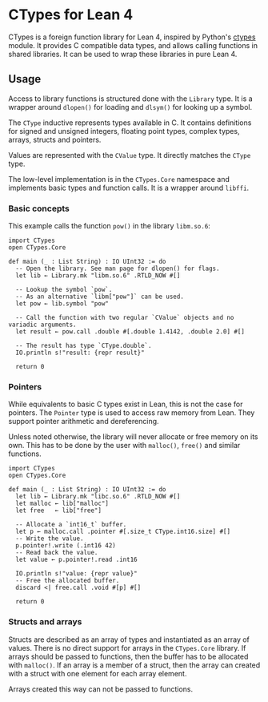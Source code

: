 # CTypes for Lean 4

CTypes is a foreign function library for Lean 4, inspired by Python's [ctypes](https://docs.python.org/3/library/ctypes.html) module.
It provides C compatible data types, and allows calling functions in shared libraries. It can be used to wrap these libraries in pure Lean 4.

## Usage

Access to library functions is structured done with the `Library` type.
It is a wrapper around `dlopen()` for loading and `dlsym()` for looking up a symbol.

The `CType` inductive represents types available in C.
It contains definitions for signed and unsigned integers, floating point types, complex types, arrays, structs and pointers.

Values are represented with the `CValue` type.
It directly matches the `CType` type.

The low-level implementation is in the `CTypes.Core` namespace and implements basic types and function calls.
It is a wrapper around `libffi`.

### Basic concepts

This example calls the function `pow()` in the library `libm.so.6`:
```Lean
import CTypes
open CTypes.Core

def main (_ : List String) : IO UInt32 := do
  -- Open the library. See man page for dlopen() for flags.
  let lib ← Library.mk "libm.so.6" .RTLD_NOW #[]

  -- Lookup the symbol `pow`.
  -- As an alternative `libm["pow"]` can be used.
  let pow ← lib.symbol "pow"

  -- Call the function with two regular `CValue` objects and no variadic arguments.
  let result ← pow.call .double #[.double 1.4142, .double 2.0] #[]

  -- The result has type `CType.double`.
  IO.println s!"result: {repr result}"

  return 0
```

### Pointers

While equivalents to basic C types exist in Lean, this is not the case for pointers.
The `Pointer` type is used to access raw memory from Lean.
They support pointer arithmetic and dereferencing.

Unless noted otherwise, the library will never allocate or free memory on its own.
This has to be done by the user with `malloc()`, `free()` and similar functions.

```Lean
import CTypes
open CTypes.Core

def main (_ : List String) : IO UInt32 := do
  let lib ← Library.mk "libc.so.6" .RTLD_NOW #[]
  let malloc ← lib["malloc"]
  let free   ← lib["free"]

  -- Allocate a `int16_t` buffer.
  let p ← malloc.call .pointer #[.size_t CType.int16.size] #[]
  -- Write the value.
  p.pointer!.write (.int16 42)
  -- Read back the value.
  let value ← p.pointer!.read .int16

  IO.println s!"value: {repr value}"
  -- Free the allocated buffer.
  discard <| free.call .void #[p] #[]

  return 0
```

### Structs and arrays

Structs are described as an array of types and instantiated as an array of values.
There is no direct support for arrays in the `CTypes.Core` library.
If arrays should be passed to functions, then the buffer has to be allocated with `malloc()`.
If an array is a member of a struct, then the array can created with a struct with one element for each array element.

Arrays created this way can not be passed to functions.
